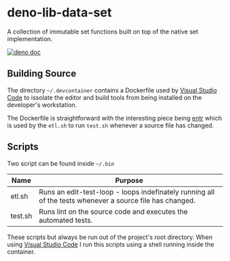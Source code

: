 # deno-lib-data-set

A collection of immutable set functions built on top of the native set implementation.

[![deno doc](https://doc.deno.land/badge.svg)](https://doc.deno.land/https/raw.githubusercontent.com/littlelanguages/deno-lib-data-set/main/mod.ts)


## Building Source

The directory `~/.devcontainer` contains a Dockerfile used by [Visual Studio Code](https://code.visualstudio.com) to issolate the editor and build tools from being installed on the developer's workstation.

The Dockerfile is straightforward with the interesting piece being [entr](https://github.com/eradman/entr/) which is used by the `etl.sh` to run `test.sh` whenever a source file has changed.

## Scripts

Two script can be found inside `~/.bin`

| Name   | Purpose |
|--------|----------------------------------|
| etl.sh | Runs an edit-test-loop - loops indefinately running all of the tests whenever a source file has changed. |
| test.sh | Runs lint on the source code and executes the automated tests. |

These scripts but always be run out of the project's root directory.  When using [Visual Studio Code](https://code.visualstudio.com) I run this scripts using a shell running inside the container.